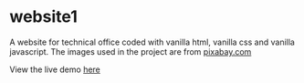 # website1
A website for technical office coded with vanilla html, vanilla css and vanilla javascript.
The images used in the project are from [pixabay.com](https://pixabay.com/)

View the live demo [here](https://website1.chatzistogiannis.com/)
